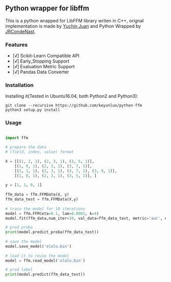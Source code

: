 ## Python wrapper for libffm

This is a python wrapped for LibFFM library writen in C++, orignal implementation is made by [Yuchin Juan](https://github.com/guestwalk/libffm) and Python Wrapped by [JRCondeNast](https://github.com/JRCondeNast/libffm-python).

### Features

- [√] Scikit-Learn Compatible API
- [√] Early_Stopping Support
- [√] Evaluation Metric Support
- [√] Pandas Data Converter

### Installation 

Installing it(Tested in Ubuntu16.04, both Python2 and Python3):

``` shell
git clone --recursive https://github.com/keyunluo/python-ffm
python3 setup.py install
```
### Usage

``` python

import ffm
    
# prepare the data
# (field, index, value) format
    
X = [[(1, 2, 1), (2, 3, 1), (3, 5, 1)],
    [(1, 0, 1), (2, 3, 1), (3, 7, 1)],
    [(1, 1, 1), (2, 3, 1), (3, 7, 1), (3, 9, 1)],
    [(1, 0, 1), (2, 3, 1), (3, 5, 1)], ]
    
y = [1, 1, 0, 1]
    
ffm_data = ffm.FFMData(X, y)
ffm_data_test = ffm.FFMData(X,y)
    
# train the model for 10 iterations 
model = ffm.FFM(eta=0.1, lam=0.0001, k=4)
model.fit(ffm_data,num_iter=10, val_data=ffm_data_test, metric='auc', early_stopping=6, maximum=True) 

# pred proba
print(model.predict_proba(ffm_data_test))
    
# save the model
model.save_model('ololo.bin')
    
# load it to reuse the model
model = ffm.read_model('ololo.bin')

# pred label
print(model.predict(ffm_data_test))
```